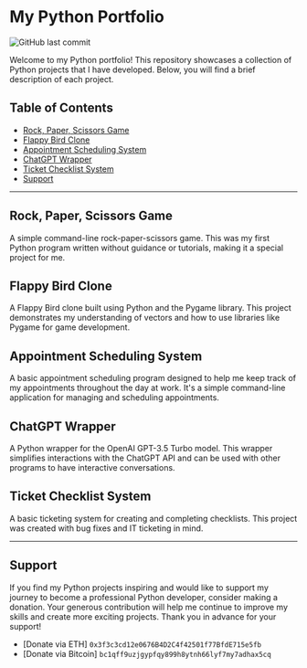 # My Python Portfolio

![GitHub last commit](https://img.shields.io/github/last-commit/kcarden/PythonPortfolio)

Welcome to my Python portfolio! This repository showcases a collection of Python projects that I have developed. Below, you will find a brief description of each project.

## Table of Contents

- [Rock, Paper, Scissors Game](#rock-paper-scissors-game)
- [Flappy Bird Clone](#flappy-bird-clone)
- [Appointment Scheduling System](#appointment-scheduling-system)
- [ChatGPT Wrapper](#chatgpt-wrapper)
- [Ticket Checklist System](#ticket-checklist-system)
- [Support](#support)

---

## Rock, Paper, Scissors Game

A simple command-line rock-paper-scissors game. This was my first Python program written without guidance or tutorials, making it a special project for me.

## Flappy Bird Clone

A Flappy Bird clone built using Python and the Pygame library. This project demonstrates my understanding of vectors and how to use libraries like Pygame for game development.

## Appointment Scheduling System

A basic appointment scheduling program designed to help me keep track of my appointments throughout the day at work. It's a simple command-line application for managing and scheduling appointments.

## ChatGPT Wrapper

A Python wrapper for the OpenAI GPT-3.5 Turbo model. This wrapper simplifies interactions with the ChatGPT API and can be used with other programs to have interactive conversations.

## Ticket Checklist System

A basic ticketing system for creating and completing checklists. This project was created with bug fixes and IT ticketing in mind.

---

## Support

If you find my Python projects inspiring and would like to support my journey to become a professional Python developer, consider making a donation. Your generous contribution will help me continue to improve my skills and create more exciting projects. Thank you in advance for your support!

- [Donate via ETH] ` 0x3f3c3cd12e0676B4D2C4f42501f77BfdE715e5fb `
- [Donate via Bitcoin] ` bc1qff9uzjgypfqy899h8ytnh66lyf7my7adhax5cq `



